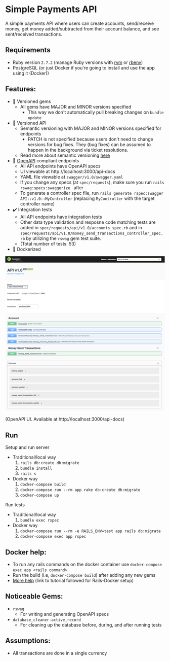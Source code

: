 # Simple Payments API
A simple payments API where users can create accounts, send/receive money, get money added/subtracted from their account balance, and see sent/received transactions.

## Requirements
- Ruby version `2.7.2` (manage Ruby versions with [rvm](https://rvm.io/) or [rbenv](https://github.com/rbenv/rbenv))
- PostgreSQL (or just Docker if you're going to install and use the app using it (Docker))

## Features:
- :gem: Versioned gems
  - All gems have MAJOR and MINOR versions specified
    - This way we don't automatically pull breaking changes on `bundle update`
- :memo: Versioned API
  - Semantic versioning with MAJOR and MINOR versions specified for endpoints
    - PATCH is not specified because users don't need to change versions for bug fixes. They (bug fixes) can be assumed to happen in the background via ticket resolutions.
  - Read more about semantic versioning [here](https://semver.org/)
- :page_with_curl: [OpenAPI](https://swagger.io/specification/) compliant endpoints
  - All API endpoints have OpenAPI specs
  - UI viewable at http://localhost:3000/api-docs
  - YAML file viewable at `swagger/v1.0/swagger.yaml`
  - If you change any specs (at `spec/requests`), make sure you run `rails rswag:specs:swaggerize ` after
  - To generate a controller spec file, run `rails generate rspec:swagger API::v1.0::MyController` (replacing `MyController` with the target controller name)
- :heavy_check_mark: Integration tests
  - All API endpoints have integration tests
  - Other data type validation and resposne code matching tests are added in `spec/requests/api/v1.0/accounts_spec.rb` and in `spec/requests/api/v1.0/money_send_transactions_controller_spec.rb` by utilizing the `rswag` gem test suite.
  - (Total number of tests: 53)
- :whale: Dockerized


<img src="./public/swagger_ui.png" alt="swagger ui" width="600"/>

(OpenAPI UI. Available at http://localhost:3000/api-docs) 

## Run
Setup and run server
- Traditional/local way
  1. `rails db:create db:migrate`
  2. `bundle install`
  3. `rails s`
- Docker way
  1. `docker-compose build`
  2. `docker-compose run --rm app rake db:create db:migrate`
  3. `docker-compose up`

Run tests
- Traditional/local way
  1. `bundle exec rspec`
- Docker way
  1. `docker-compose run --rm -e RAILS_ENV=test app rails db:migrate`
  2. `docker-compose exec app rspec`

## Docker help:
- To run any rails commands on the docker container use `docker-compose exec app <rails command>`
- Run the build (i.e, `docker-compose build`) after adding any new gems 
- [More help](https://gist.github.com/pedrowss/b0321b028a7ddadb69ea813a297c9c6b) (link to tutorial followed for Rails-Docker setup)

## Noticeable Gems:
- `rswag`
  - For writing and generating OpenAPI specs
- `database_cleaner-active_record`
  - For cleaning up the database before, during, and after running tests

## Assumptions:
- All transactions are done in a single currency

